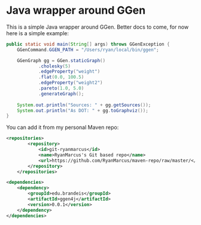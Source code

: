 # Java wrapper around GGen

This is a simple Java wrapper around GGen. Better docs to come, for now here is a simple example:

```java
public static void main(String[] args) throws GGenException {
	GGenCommand.GGEN_PATH = "/Users/ryan/local/bin/ggen";

	GGenGraph gg = GGen.staticGraph()
			.cholesky(5)
			.edgeProperty("weight")
			.flat(0.0, 100.5)
			.edgeProperty("weight2")
			.pareto(1.0, 5.0)
			.generateGraph();
	
	System.out.println("Sources: " + gg.getSources());
	System.out.println("As DOT: " + gg.toGraphviz());
}
```


You can add it from my personal Maven repo:

```xml
<repositories>
		<repository>
			<id>git-ryanmarcus</id>
			<name>RyanMarcus's Git based repo</name>
			<url>https://github.com/RyanMarcus/maven-repo/raw/master/</url>
		</repository>
	</repositories>

<dependencies>
	<dependency>
		<groupId>edu.brandeis</groupId>
		<artifactId>ggen4j</artifactId>
		<version>0.0.1</version>
	</dependency>
</dependencies>
```

